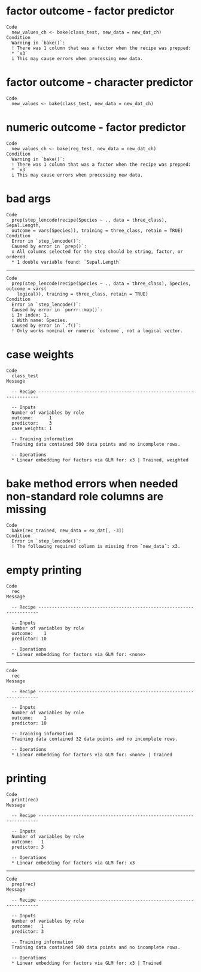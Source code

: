 # factor outcome - factor predictor

    Code
      new_values_ch <- bake(class_test, new_data = new_dat_ch)
    Condition
      Warning in `bake()`:
      ! There was 1 column that was a factor when the recipe was prepped:
      * `x3`
      i This may cause errors when processing new data.

# factor outcome - character predictor

    Code
      new_values <- bake(class_test, new_data = new_dat_ch)

# numeric outcome - factor predictor

    Code
      new_values_ch <- bake(reg_test, new_data = new_dat_ch)
    Condition
      Warning in `bake()`:
      ! There was 1 column that was a factor when the recipe was prepped:
      * `x3`
      i This may cause errors when processing new data.

# bad args

    Code
      prep(step_lencode(recipe(Species ~ ., data = three_class), Sepal.Length,
      outcome = vars(Species)), training = three_class, retain = TRUE)
    Condition
      Error in `step_lencode()`:
      Caused by error in `prep()`:
      x All columns selected for the step should be string, factor, or ordered.
      * 1 double variable found: `Sepal.Length`

---

    Code
      prep(step_lencode(recipe(Species ~ ., data = three_class), Species, outcome = vars(
        logical)), training = three_class, retain = TRUE)
    Condition
      Error in `step_lencode()`:
      Caused by error in `purrr::map()`:
      i In index: 1.
      i With name: Species.
      Caused by error in `.f()`:
      ! Only works nominal or numeric `outcome`, not a logical vector.

# case weights

    Code
      class_test
    Message
      
      -- Recipe ----------------------------------------------------------------------
      
      -- Inputs 
      Number of variables by role
      outcome:      1
      predictor:    3
      case_weights: 1
      
      -- Training information 
      Training data contained 500 data points and no incomplete rows.
      
      -- Operations 
      * Linear embedding for factors via GLM for: x3 | Trained, weighted

# bake method errors when needed non-standard role columns are missing

    Code
      bake(rec_trained, new_data = ex_dat[, -3])
    Condition
      Error in `step_lencode()`:
      ! The following required column is missing from `new_data`: x3.

# empty printing

    Code
      rec
    Message
      
      -- Recipe ----------------------------------------------------------------------
      
      -- Inputs 
      Number of variables by role
      outcome:    1
      predictor: 10
      
      -- Operations 
      * Linear embedding for factors via GLM for: <none>

---

    Code
      rec
    Message
      
      -- Recipe ----------------------------------------------------------------------
      
      -- Inputs 
      Number of variables by role
      outcome:    1
      predictor: 10
      
      -- Training information 
      Training data contained 32 data points and no incomplete rows.
      
      -- Operations 
      * Linear embedding for factors via GLM for: <none> | Trained

# printing

    Code
      print(rec)
    Message
      
      -- Recipe ----------------------------------------------------------------------
      
      -- Inputs 
      Number of variables by role
      outcome:   1
      predictor: 3
      
      -- Operations 
      * Linear embedding for factors via GLM for: x3

---

    Code
      prep(rec)
    Message
      
      -- Recipe ----------------------------------------------------------------------
      
      -- Inputs 
      Number of variables by role
      outcome:   1
      predictor: 3
      
      -- Training information 
      Training data contained 500 data points and no incomplete rows.
      
      -- Operations 
      * Linear embedding for factors via GLM for: x3 | Trained

